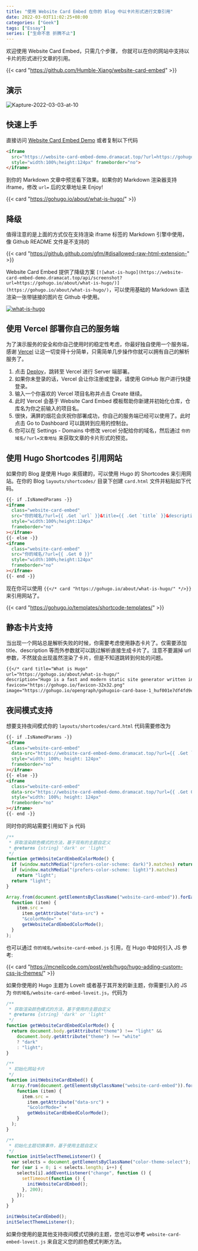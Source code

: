 ```yaml
---
title: "使用 Website Card Embed 在你的 Blog 中以卡片形式进行文章引用"
date: 2022-03-03T11:02:25+08:00
categories: ["Geek"]
tags: ["Essay"]
series: ["生命不息 折腾不止"]
---
```


欢迎使用 Website Card Embed，只需几个步骤， 你就可以在你的网站中支持以卡片的形式进行文章的引用。

{{< card "https://github.com/Humble-Xiang/website-card-embed" >}}

## 演示

![Kapture-2022-03-03-at-10](https://raw.githubusercontent.com/orionpax1997/picx-images-hosting/master/geek/Kapture-2022-03-03-at-10.3b3ttcjbbf80.gif "Demo")

## 快速上手

直接访问 [Website Card Embed Demo](https://website-card-embed-demo.dramacat.top/?url=https://gohugo.io/about/what-is-hugo/) 或者复制以下代码

```md
<iframe 
  src="https://website-card-embed-demo.dramacat.top/?url=https://gohugo.io/about/what-is-hugo/" 
  style="width:100%;height:124px" frameborder="no">
</iframe>
```

到你的 Markdown 文章中预览看下效果。如果你的 Markdown 渲染器支持 iframe，修改 `url=` 后的文章地址来 Enjoy!

{{< card "https://gohugo.io/about/what-is-hugo/" >}}

## 降级

值得注意的是上面的方式仅在支持渲染 iframe 标签的 Markdown 引擎中使用，像 Github README 文件是不支持的

{{< card "https://github.github.com/gfm/#disallowed-raw-html-extension-" >}}

Website Card Embed 提供了降级方案 `[![what-is-hugo](https://website-card-embed-demo.dramacat.top/api/screenshot?url=https://gohugo.io/about/what-is-hugo/)](https://gohugo.io/about/what-is-hugo/)`，可以使用基础的 Markdown 语法渲染一张带链接的图片在 Github 中使用。

[![what-is-hugo](https://website-card-embed.dramacat.top/api/screenshot?url=https://gohugo.io/about/what-is-hugo/)](https://gohugo.io/about/what-is-hugo/)

## 使用 Vercel 部署你自己的服务端

为了演示服务的安全和你自己使用时的稳定性考虑，你最好独自使用一个服务端，感谢 [Vercel](https://vercel.com/docs) 让这一切变得十分简单，只需简单几步操作你就可以拥有自己的解析服务了。

1. 点击 [Deploy](https://vercel.com/import/project?template=https://github.com/Humble-Xiang/website-card-embed)，跳转至 Vercel 进行 Server 端部署。
2. 如果你未登录的话，Vercel 会让你注册或登录，请使用 GitHub 账户进行快捷登录。
3. 输入一个你喜欢的 Vercel 项目名称并点击 Create 继续。
4. 此时 Vercel 会基于 Website Card Embed 模板帮助你新建并初始化仓库，仓库名为你之前输入的项目名。
5. 很快，满屏的烟花会庆祝你部署成功，你自己的服务端已经可以使用了。此时点击 Go to Dashboard 可以跳转到应用的控制台。
6. 你可以在 Settings - Domains 中修改 vercel 分配给你的域名，然后通过 `你的域名/?url=文章地址` 来获取文章的卡片形式的预览。

## 使用 Hugo Shortcodes 引用网站

如果你的 Blog 是使用 Hugo 来搭建的，可以使用 Hugo 的 Shortcodes 来引用网站。在你的 Blog `layouts/shortcodes/` 目录下创建 `card.html` 文件并粘贴如下代码。

```html
{{- if .IsNamedParams -}}
<iframe
  class="website-card-embed"
  src="你的域名/?url={{ .Get `url` }}&title={{ .Get `title` }}&description={{ .Get `description` }}&image={{ .Get `image` }}&favicon={{ .Get `favicon` }}"
  style="width:100%;height:124px"
  frameborder="no"
></iframe>
{{- else -}}
<iframe
  class="website-card-embed"
  src="你的域名/?url={{ .Get 0 }}"
  style="width:100%;height:124px"
  frameborder="no"
></iframe>
{{- end -}}
```

现在你可以使用 `{{</* card "https://gohugo.io/about/what-is-hugo/" */>}}` 来引用网站了。

{{< card "https://gohugo.io/templates/shortcode-templates/" >}}

## 静态卡片支持

当出现一个网站总是解析失败的时候，你需要考虑使用静态卡片了。仅需要添加 title、description 等而外参数就可以跳过解析直接生成卡片了。注意不要漏掉 url 参数，不然就会出现虽然渲染了卡片，但是不知道跳转到何处的问题。

```md
{{</* card title="What is Hugo"
url="https://gohugo.io/about/what-is-hugo/"
description="Hugo is a fast and modern static site generator written in Go, and designed to make website creation fun again."
favicon="https://gohugo.io/favicon-32x32.png"
image="https://gohugo.io/opengraph/gohugoio-card-base-1_huf001e7df4fd9c00c4355abac7d4ca455_242906_filter_11180610884299235099.png" */>}}
```

## 夜间模式支持

想要支持夜间模式你的 `layouts/shortcodes/card.html` 代码需要修改为

```html
{{- if .IsNamedParams -}}
<iframe
  class="website-card-embed"
  data-src="https://website-card-embed-demo.dramacat.top/?url={{ .Get `url` }}&title={{ .Get `title` }}&description={{ .Get `description` }}&image={{ .Get `image` }}&favicon={{ .Get `favicon` }}"
  style="width: 100%; height: 124px"
  frameborder="no"
></iframe>
{{- else -}}
<iframe
  class="website-card-embed"
  data-src="https://website-card-embed-demo.dramacat.top/?url={{ .Get 0 }}"
  style="width: 100%; height: 124px"
  frameborder="no"
></iframe>
{{- end -}}
```

同时你的网站需要引用如下 js 代码

```js
/**
 * 获取渲染颜色模式的方法，基于现有的主题自定义
 * @returns {string} 'dark' or 'light'
 */
function getWebsiteCardEmbedColorMode() {
  if (window.matchMedia("(prefers-color-scheme: dark)").matches) return "dark";
  if (window.matchMedia("(prefers-color-scheme: light)").matches)
    return "light";
  return "light";
}

Array.from(document.getElementsByClassName("website-card-embed")).forEach(
  function (item) {
    item.src =
      item.getAttribute("data-src") +
      "&colorMode=" +
      getWebsiteCardEmbedColorMode();
  }
);
```

也可以通过 `你的域名/website-card-embed.js` 引用，在 Hugo 中如何引入 JS 参考:

{{< card "https://mcneilcode.com/post/web/hugo/hugo-adding-custom-css-js-themes/" >}}

如果你使用的 Hugo 主题为 LoveIt 或者基于其开发的新主题，你需要引入的 JS 为 `你的域名/website-card-embed-loveit.js`，代码为

```js
/**
 * 获取渲染颜色模式的方法，基于使用的主题自定义
 * @returns {string} 'dark' or 'light'
 */
function getWebsiteCardEmbedColorMode() {
  return document.body.getAttribute("theme") !== "light" &&
    document.body.getAttribute("theme") !== "white"
    ? "dark"
    : "light";
}

/**
 * 初始化网站卡片
 */
function initWebsiteCardEmbed() {
  Array.from(document.getElementsByClassName("website-card-embed")).forEach(
    function (item) {
      item.src =
        item.getAttribute("data-src") +
        "&colorMode=" +
        getWebsiteCardEmbedColorMode();
    }
  );
}

/**
 * 初始化主题切换事件，基于使用主题自定义
 */
function initSelectThemeListener() {
  var selects = document.getElementsByClassName("color-theme-select");
  for (var i = 0; i < selects.length; i++) {
    selects[i].addEventListener("change", function () {
      setTimeout(function () {
        initWebsiteCardEmbed();
      }, 200);
    });
  }
}

initWebsiteCardEmbed();
initSelectThemeListener();
```

如果你使用的是其他支持夜间模式切换的主题，您也可以参考 `website-card-embed-loveit.js` 来自定义您的颜色模式判断方法。
